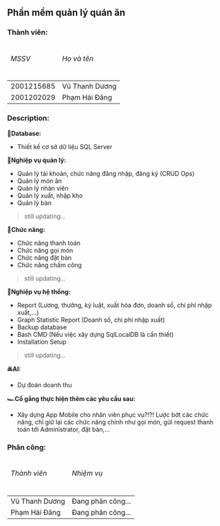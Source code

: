 ## Phần mềm quản lý quán ăn

### Thành viên:
<table>
  <thead>
    <tr>
      <td>
        <h6>MSSV</h6>
      </td>
      <td>
        <h6>Họ và tên</h6>
      </td>
    </tr>
  </thead>
  <tbody>
    <tr>
      <td>
        2001215685
      </td>
      <td>
        Vũ Thanh Dương
      </td>
    </tr>
    <tr>
      <td>
        2001202029
      </td>
      <td>
        Phạm Hải Đăng
      </td>
    </tr>
  </tbody>
</table>

### Description:

:fire_engine:**Database:**
+ Thiết kế cơ sở dữ liệu SQL Server

:motor_scooter:**Nghiệp vụ quản lý:**
+ Quản lý tài khoản, chức năng đăng nhập, đăng ký (CRUD Ops)
+ Quản lý món ăn
+ Quản lý nhân viên
+ Quản lý xuất, nhập kho
+ Quản lý bàn
> still updating...

:minibus:**Chức năng:**
+ Chức năng thanh toán
+ Chức năng gọi món
+ Chức năng đặt bàn
+ Chức năng chấm công
> still updating...

:monorail:**Nghiệp vụ hệ thống:**
+ Report (Lương, thưởng, kỷ luật, xuất hóa đơn, doanh số, chi phí nhập xuất,...)
+ Graph Statistic Report (Doanh số, chi phí nhập xuất)
+ Backup database
+ Bash CMD (Nếu việc xây dựng SqlLocalDB là cần thiết)
+ Installation Setup
> still updating...

:oncoming_police_car:**AI:**
+ Dự đoán doanh thu

:racing_car:**Cố gắng thực hiện thêm các yêu cầu sau:**
+ Xây dựng App Mobile cho nhân viên phục vụ?!?! Lược bớt các chức năng, chỉ giữ lại các chức năng chính như gọi món, gửi request thanh toán tới Administrator, đặt bàn,...


### Phân công:
<table>
  <thead>
    <tr>
      <td>
        <h6>Thành viên</h6>
      </td>
      <td>
        <h6>Nhiệm vụ</h6>
      </td>
    </tr>
  </thead>
  <tbody>
    <tr>
      <td>
        Vũ Thanh Dương
      </td>
      <td>
        Đang phân công...
      </td>
    </tr>
    <tr>
      <td>
        Phạm Hải Đăng
      </td>
      <td>
        Đang phân công...
      </td>
    </tr>
  </tbody>
</table>

